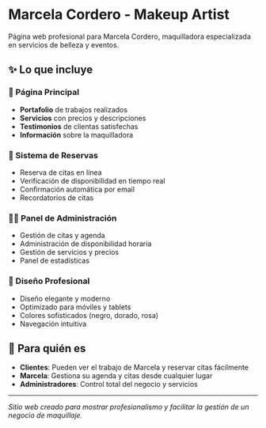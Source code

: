 # Marcela Cordero - Makeup Artist

Página web profesional para Marcela Cordero, maquilladora especializada en servicios de belleza y eventos.

## ✨ Lo que incluye

### 🌟 Página Principal
- **Portafolio** de trabajos realizados
- **Servicios** con precios y descripciones
- **Testimonios** de clientas satisfechas
- **Información** sobre la maquilladora

### 📅 Sistema de Reservas
- Reserva de citas en línea
- Verificación de disponibilidad en tiempo real
- Confirmación automática por email
- Recordatorios de citas

### 👩‍💼 Panel de Administración
- Gestión de citas y agenda
- Administración de disponibilidad horaria
- Gestión de servicios y precios
- Panel de estadísticas

### 📱 Diseño Profesional
- Diseño elegante y moderno
- Optimizado para móviles y tablets
- Colores sofisticados (negro, dorado, rosa)
- Navegación intuitiva

## 🎯 Para quién es

- **Clientes**: Pueden ver el trabajo de Marcela y reservar citas fácilmente
- **Marcela**: Gestiona su agenda y citas desde cualquier lugar
- **Administradores**: Control total del negocio y servicios

---

*Sitio web creado para mostrar profesionalismo y facilitar la gestión de un negocio de maquillaje.*
